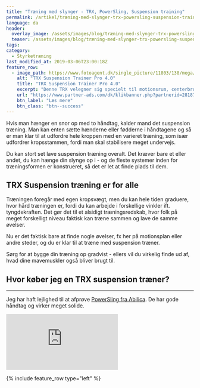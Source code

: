 ```yaml
---
title: "Træning med slynger - TRX, PowerSling, Suspension training"
permalink: /artikel/træning-med-slynger-trx-powersling-suspension-training
language: da
header:
  overlay_image: /assets/images/blog/træning-med-slynger-trx-powersling-suspension-training.jpg
  teaser: /assets/images/blog/træning-med-slynger-trx-powersling-suspension-training.jpg
tags:
category:
  - Styrketræning
last_modified_at: 2019-03-06T23:00:18Z
feature_row:
  - image_path: https://www.fotoagent.dk/single_picture/11803/138/mega/trx_c4_uxtender.jpg
    alt: "TRX Suspension Trainer Pro 4.0"
    title: "TRX Suspension Trainer Pro 4.0"
    excerpt: "Denne TRX velegner sig specielt til motionsrum, centerbrug og personlige trænere. TRX-træning er for alle, uanset niveau. Her er der mulighed for at træne hele kroppen ved hjælp af din egen kropsvægt."
    url: "https://www.partner-ads.com/dk/klikbanner.php?partnerid=28187&bannerid=40368&htmlurl=https://www.fitnessgruppen.dk/trx-suspension-trainer-pro-4-0/"
    btn_label: "Læs mere"
    btn_class: "btn--success"
---
```


Hvis man hænger en snor op med to håndtag, kalder mand det suspension træning. Man kan enten sætte hænderne eller fødderne i håndtagene og så er man klar til at udfordre hele kroppen med en varieret træning, som især udfordrer kropsstammen, fordi man skal stabilisere meget undervejs.

Du kan stort set lave suspension træning overalt. Det kræver bare et eller andet, du kan hænge din slynge op i - og de fleste systemer inden for træningsformen er konstrueret, så det er let at finde plads til dem.

## TRX Suspension træning er for alle

Træningen foregår med egen kropsvægt, men du kan hele tiden graduere, hvor hård træningen er, fordi du kan arbejde i forskellige vinkler ift. tyngdekraften. Det gør det til et alsidigt træningsredskab, hvor folk på meget forskelligt niveau faktisk kan træne sammen og lave de samme øvelser.

Nu er det faktisk bare at finde nogle øvelser, fx her på motionsplan eller andre steder, og du er klar til at træne med suspension træner.

Sørg for at bygge din træning op gradvist - ellers vil du virkelig finde ud af, hvad dine mavemuskler også bliver brugt til.

## Hvor køber jeg en TRX suspension træner?
------------------------------------

Jeg har haft lejlighed til at afprøve [PowerSling fra Abilica](https://www.partner-ads.com/dk/klikbanner.php?partnerid=28187&bannerid=9750&htmlurl=https://www.abilicaonline.dk/salg/slyngetraening/abilica-powersling-slyngetraening/). De har gode håndtag og virker meget solide.

[![](https://www.partner-ads.com/dk/visbanner.php?partnerid=28187&bannerid=8054)](https://www.partner-ads.com/dk/klikbanner.php?partnerid=28187&bannerid=8054)

{% include feature_row type="left" %}
